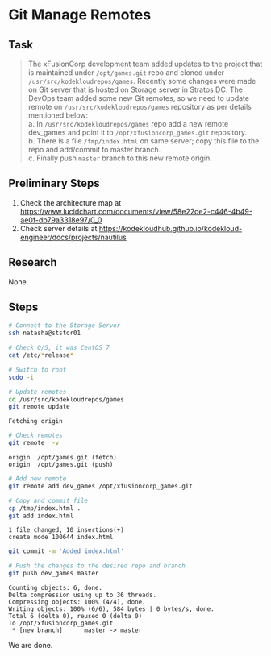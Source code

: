 # Git Manage Remotes

## Task

> The xFusionCorp development team added updates to the project that is maintained under `/opt/games.git` repo and cloned under `/usr/src/kodekloudrepos/games`. Recently some changes were made on Git server that is hosted on Storage server in Stratos DC. The DevOps team added some new Git remotes, so we need to update remote on `/usr/src/kodekloudrepos/games` repository as per details mentioned below:<br>a. In `/usr/src/kodekloudrepos/games` repo add a new remote dev_games and point it to `/opt/xfusioncorp_games.git` repository.<br>b. There is a file `/tmp/index.html` on same server; copy this file to the repo and add/commit to master branch.<br>c. Finally push `master` branch to this new remote origin.

## Preliminary Steps

1. Check the architecture map at https://www.lucidchart.com/documents/view/58e22de2-c446-4b49-ae0f-db79a3318e97/0_0
2. Check server details at https://kodekloudhub.github.io/kodekloud-engineer/docs/projects/nautilus

## Research

None.

## Steps

```bash
# Connect to the Storage Server
ssh natasha@ststor01

# Check O/S, it was CentOS 7
cat /etc/*release*

# Switch to root
sudo -i

# Update remotes
cd /usr/src/kodekloudrepos/games
git remote update
```

```
Fetching origin
```

```bash
# Check remotes
git remote  -v
```

```
origin  /opt/games.git (fetch)
origin  /opt/games.git (push)
```

```bash
# Add new remote
git remote add dev_games /opt/xfusioncorp_games.git

# Copy and commit file
cp /tmp/index.html .
git add index.html
```

```
1 file changed, 10 insertions(+)
create mode 100644 index.html
```

```bash
git commit -m 'Added index.html'

# Push the changes to the desired repo and branch
git push dev_games master
```

```
Counting objects: 6, done.
Delta compression using up to 36 threads.
Compressing objects: 100% (4/4), done.
Writing objects: 100% (6/6), 584 bytes | 0 bytes/s, done.
Total 6 (delta 0), reused 0 (delta 0)
To /opt/xfusioncorp_games.git
 * [new branch]      master -> master
```

We are done.